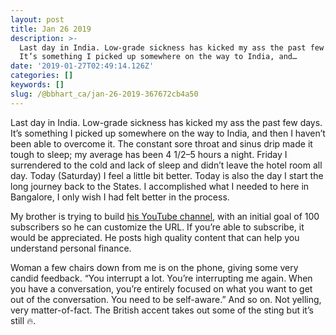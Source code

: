 ```yaml
---
layout: post
title: Jan 26 2019
description: >-
  Last day in India. Low-grade sickness has kicked my ass the past few days.
  It’s something I picked up somewhere on the way to India, and…
date: '2019-01-27T02:49:14.126Z'
categories: []
keywords: []
slug: /@bbhart_ca/jan-26-2019-367672cb4a50
---
```


Last day in India. Low-grade sickness has kicked my ass the past few days. It’s something I picked up somewhere on the way to India, and then I haven’t been able to overcome it. The constant sore throat and sinus drip made it tough to sleep; my average has been 4 1/2–5 hours a night. Friday I surrendered to the cold and lack of sleep and didn’t leave the hotel room all day. Today (Saturday) I feel a little bit better. Today is also the day I start the long journey back to the States. I accomplished what I needed to here in Bangalore, I only wish I had felt better in the process.

My brother is trying to build [his YouTube channel](https://www.youtube.com/channel/UC16vOHhujPHHUJQWSIWkvmw), with an initial goal of 100 subscribers so he can customize the URL. If you’re able to subscribe, it would be appreciated. He posts high quality content that can help you understand personal finance.

Woman a few chairs down from me is on the phone, giving some very candid feedback. “You interrupt a lot. You’re interrupting me again. When you have a conversation, you’re entirely focused on what you want to get out of the conversation. You need to be self-aware.” And so on. Not yelling, very matter-of-fact. The British accent takes out some of the sting but it’s still 🔥.

